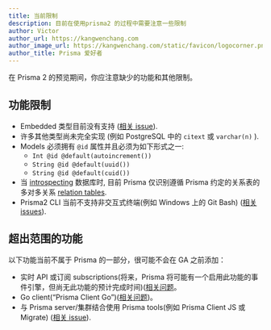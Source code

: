 ```yaml
---
title: 当前限制
description: 目前在使用prisma2 的过程中需要注意一些限制
author: Victor
author_url: https://kangwenchang.com
author_image_url: https://kangwenchang.com/static/favicon/logocorner.png
author_title: Prisma 爱好者
---
```


在 Prisma 2 的预览期间，你应注意缺少的功能和其他限制。

## 功能限制

- Embedded 类型目前没有支持 ([相关 issue](https://github.com/prisma/migrate/issues/43)).
- 许多其他类型尚未完全实现 (例如 PostgreSQL 中的 `citext` 或 `varchar(n)` ).
- Models 必须拥有 `@id` 属性并且必须为如下形式之一:
  - `Int @id @default(autoincrement())`
  - `String @id @default(uuid())`
  - `String @id @default(cuid())`
- 当 [introspecting](./introspection.md) 数据库时, 目前 Prisma 仅识别遵循 Prisma 约定的关系表的多对多关系 [relation tables](./relations.md).
- Prisma2 CLI 当前不支持非交互式终端(例如 Windows 上的 Git Bash) ([相关 issues](https://github.com/prisma/prisma2/issues/554)).

## 超出范围的功能

以下功能当前不属于 Prisma 的一部分，很可能不会在 GA 之前添加：

- 实时 API 或订阅 subscriptions(将来，Prisma 将可能有一个启用此功能的事件引擎，但尚无此功能的预计完成时间)([相关问题](https://github.com/prisma/prisma2/issues/298)。
- Go client(“Prisma Client Go”)([相关问题](https://github.com/prisma/prisma2/issues/571))。
- 与 Prisma server/集群结合使用 Prisma tools(例如 Prisma Client JS 或 Migrate) ([相关 issue](https://github.com/prisma/prisma2/issues/370)).
